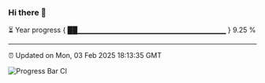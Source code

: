 ### Hi there 👋

⏳ Year progress { ██▁▁▁▁▁▁▁▁▁▁▁▁▁▁▁▁▁▁▁▁▁▁▁▁▁▁▁▁ } 9.25 %

---

⏰ Updated on Mon, 03 Feb 2025 18:13:35 GMT

![Progress Bar CI](https://github.com/Shyam-Makwana/GitHub-Actions-Demo/workflows/Progress%20Bar%20CI/badge.svg)

